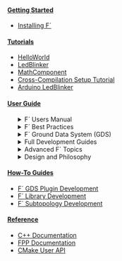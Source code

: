 <h4><a href="/fprime/GettingStarted/README.html">Getting Started</a></h4>
  <ul>
    <li><a href="/fprime/INSTALL.html">Installing F´</a></li>
  </ul>
<h4><a href="/fprime/Tutorials/README.html">Tutorials</a></h4>
  <ul>
    <li><a href="https://fprime-community.github.io/fprime-tutorial-hello-world/">HelloWorld</a></li>
    <li><a href="https://fprime-community.github.io/fprime-workshop-led-blinker/">LedBlinker</a></li>
    <li><a href="https://fprime-community.github.io/fprime-tutorial-math-component/">MathComponent</a></li>
    <li><a href="/fprime/Tutorials/CrossCompilationSetup/">Cross-Compilation Setup Tutorial</a></li>
    <li><a href="https://fprime-community.github.io/fprime-tutorial-arduino-blinker/">Arduino LedBlinker</a></li>
  </ul>
<h4><a href="/fprime/UsersGuide/guide.html">User Guide</a></h4>
  <ul>
    <details>
      <summary>F´ Users Manual</summary>
      <ul>
        <li><a href="/fprime/UsersGuide/user/full-intro.html">A More Complete Introduction to F´</a></li>
        <li><a href="/fprime/UsersGuide/user/proj-dep.html">Projects and Deployments</a></li>
        <li><a href="/fprime/UsersGuide/user/port-comp-top.html">Core Constructs: Ports, Components, and Topologies</a>
        </li>
        <li><a href="/fprime/UsersGuide/user/enum-arr-ser.html">Data Types and Data Structures: Primitive Types, Enums,
            Arrays, and Serializables</a></li>
        <li><a href="/fprime/UsersGuide/user/cmd-evt-chn-prm.html">Data Constructs: Commands, Events, Channels, and
            Parameters</a></li>
        <li><a href="/fprime/UsersGuide/user/unit-testing.html">Unit Testing F´ Components</a></li>
      </ul>
    </details>
    <details>
      <summary>F´ Best Practices</summary>
      <ul>
        <li><a href="/fprime/UsersGuide/best/development-practice.html">F´ Development Process</a></li>
        <li><a href="/fprime/UsersGuide/best/app-man-drv.html">Application, Manager, Driver Pattern</a></li>
        <li><a href="/fprime/UsersGuide/best/ground-interface.html">Ground Interface</a></li>
        <li><a href="/fprime/UsersGuide/best/rate-group.html">Rate Groups and Timeliness</a></li>
        <li><a href="/fprime/UsersGuide/best/dynamic-memory.html">Dynamic Memory and Buffer Management</a></li>
        <li><a href="/fprime/UsersGuide/best/hub-pattern.html">A Quick Look at the Hub Pattern</a></li>
        <li><a href="/fprime/UsersGuide/best/documentation.html">Documenting F´ Projects</a></li>
        <li><a href="/fprime/UsersGuide/dev/code-style.html">Code and Style Guidelines</a></li>
      </ul>
    </details>
    <details>
      <summary>F´ Ground Data System (GDS)</summary>
      <ul>
        <li><a href="/fprime/UsersGuide/gds/gds-introduction.html">A Brief Guide to the F´ Ground Data System</a></li>
        <li><a href="/fprime/UsersGuide/gds/gds-cli.html">The Discerning User’s Guide to the F´ GDS CLI</a></li>
        <li><a href="/fprime/UsersGuide/gds/gds-custom-dashboards.html">The GDS Dashboard</a></li>
        <li><a href="/fprime/UsersGuide/gds/seqgen.html">Sequencing in F´</a></li>
        <li><a href="/fprime/UsersGuide/user/autocomplete.html">Installing F´ Console Autocomplete</a></li>
      </ul>
    </details>
    <details>
      <summary>Full Development Guides</summary>
      <ul>
        <li><a href="/fprime/UsersGuide/dev/configuring-fprime.html">Configuring F´</a></li>
        <li><a href="/fprime/UsersGuide/user/fpp-user-guide.html">F´ Modeling with FPP</a></li>
        <li><a href="/fprime/UsersGuide/dev/source-tree.html">A Tour of the Source Tree</a></li>
        <li><a href="/fprime/UsersGuide/dev/xml-specification.html">F´ XML Specifications</a></li>
        <li><a href="/fprime/UsersGuide/dev/implementation.html">F´ Implementation Classes</a></li>
        <li><a href="/fprime/UsersGuide/dev/building-topology.html">Constructing the F´ Topology</a></li>
        <li><a href="/fprime/UsersGuide/dev/assert.html">Asserts in F´</a></li>
        <li><a href="/fprime/UsersGuide/dev/gds-dashboard-reference.html">GDS Dashboard Reference</a></li>
        <li><a href="/fprime/UsersGuide/dev/testAPI/user_guide.html">Integration Test API</a></li>
        <li><a href="/fprime/UsersGuide/cmake/cmake-intro.html">CMake User Guide</a></li>
      </ul>
    </details>
    <details>
      <summary>Advanced F´ Topics</summary>
      <ul>
        <li><a href="/fprime/UsersGuide/dev/py-dev.html">F´ Python Guidelines</a></li>
        <li><a href="/fprime/UsersGuide/dev/porting-guide.html">Porting F´ To a New Platform</a></li>
        <li><a href="/fprime/UsersGuide/dev/baremetal-multicore.html">F´ On Baremetal and Multi-Core Systems</a></li>
        <li><a href="/fprime/UsersGuide/dev/configure-ide.html">Configuring an IDE for Use With F´</a></li>
        <li><a href="/fprime/UsersGuide/dev/os-docs.html">OS Layer Description</a></li>
        <li><a href="/fprime/UsersGuide/user/v3-migration-guide.html">v3 Migration Guide</a></li>
      </ul>
    </details>
    <details>
      <summary>Design and Philosophy</summary>
      <ul>
        <li><a href="/fprime/Design/fprime-architecture.html">F´ Software Architecture</a></li>
        <li><a href="/fprime/Design/numerical-types.html">Numerical Types Design</a></li>
        <li><a href="/fprime/Design/communication-adapter-interface.html">Communication Adapter Interface</a></li>
        <li><a href="/fprime/Design/package-implementations.html">Package Implementations</a></li>
        <li><a href="/fprime/Design/fpp-json-dict.html">FPP JSON Dictionary Specification</a></li>
      </ul>
    </details>
  </ul>
<h4><a href="/fprime/HowTo/general.html">How-To Guides</a></h4>
  <ul>
    <li><a href="/fprime/HowTo/develop-gds-plugins.html">F´ GDS Plugin Development</a></li>
    <li><a href="/fprime/HowTo/develop-fprime-libraries.html">F´ Library Development</a></li>
    <li><a href="/fprime/HowTo/develop-subtopologies.html">F´ Subtopology Development</a></li>
  </ul>
<h4><a href="/fprime/Reference/README.html">Reference</a></h4>
  <ul>
    <li><a href="/fprime/UsersGuide/api/c++/html/index.html">C++ Documentation</a></li>
    <li><a href="/fprime/UsersGuide/user/fpp-user-guide.html">FPP Documentation</a></li>
    <li><a href="/fprime/UsersGuide/cmake/cmake-api.html">CMake User API</a></li>
  </ul>
